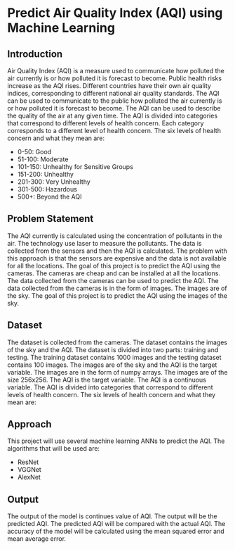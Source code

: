 # Predict Air Quality Index (AQI) using Machine Learning

## Introduction
Air Quality Index (AQI) is a measure used to communicate how polluted the air currently is or how polluted it is forecast to become. Public health risks increase as the AQI rises. Different countries have their own air quality indices, corresponding to different national air quality standards. The AQI can be used to communicate to the public how polluted the air currently is or how polluted it is forecast to become. The AQI can be used to describe the quality of the air at any given time. The AQI is divided into categories that correspond to different levels of health concern. Each category corresponds to a different level of health concern. The six levels of health concern and what they mean are:

- 0-50: Good
- 51-100: Moderate
- 101-150: Unhealthy for Sensitive Groups
- 151-200: Unhealthy
- 201-300: Very Unhealthy
- 301-500: Hazardous
- 500+: Beyond the AQI

## Problem Statement
The AQI currently is calculated using the concentration of pollutants in the air. The technology use laser to measure the pollutants. The data is collected from the sensors and then the AQI is calculated. The problem with this approach is that the sensors are expensive and the data is not available for all the locations. The goal of this project is to predict the AQI using the cameras. The cameras are cheap and can be installed at all the locations. The data collected from the cameras can be used to predict the AQI. The data collected from the cameras is in the form of images. The images are of the sky. The goal of this project is to predict the AQI using the images of the sky.

## Dataset
The dataset is collected from the cameras. The dataset contains the images of the sky and the AQI. The dataset is divided into two parts: training and testing. The training dataset contains 1000 images and the testing dataset contains 100 images. The images are of the sky and the AQI is the target variable. The images are in the form of numpy arrays. The images are of the size 256x256. The AQI is the target variable. The AQI is a continuous variable. The AQI is divided into categories that correspond to different levels of health concern. The six levels of health concern and what they mean are:

## Approach
This project will use several machine learning ANNs to predict the AQI. The algorithms that will be used are:
- ResNet
- VGGNet
- AlexNet

## Output
The output of the model is continues value of AQI. The output will be the predicted AQI. The predicted AQI will be compared with the actual AQI. The accuracy of the model will be calculated using the mean squared error and mean average error.